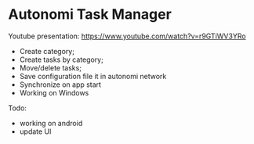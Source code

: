 # Autonomi Task Manager
Youtube presentation: https://www.youtube.com/watch?v=r9GTiWV3YRo

* Create category;
* Create tasks by category;
* Move/delete tasks;
* Save configuration file it in autonomi network
* Synchronize on app start
* Working on Windows

Todo:
* working on android
* update UI

